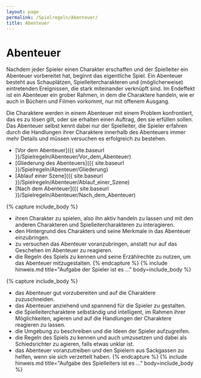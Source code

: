 ```yaml
---
layout: page
permalink: /Spielregeln/Abenteuer/
title: Abenteuer
---
```


# Abenteuer

Nachdem jeder Spieler einen Charakter erschaffen und der Spielleiter ein Abenteuer vorbereitet hat, beginnt das eigentliche Spiel. Ein Abenteuer besteht aus Schauplätzen, Spielleitercharakteren und (möglicherweise) eintretenden Ereignissen, die stark miteinander verknüpft sind. Im Endeffekt ist ein Abenteuer ein grober Rahmen, in dem die Charaktere handeln, wie er auch in Büchern und Filmen vorkommt, nur mit offenem Ausgang.

Die Charaktere werden in einem Abenteuer mit einem Problem konfrontiert, das es zu lösen gilt, oder sie erhalten einen Auftrag, den sie erfüllen sollen. Das Abenteuer selbst kennt dabei nur der Spielleiter, die Spieler erfahren durch die Handlungen ihrer Charaktere innerhalb des Abenteuers immer mehr Details und müssen versuchen es erfolgreich zu bestehen.

- [Vor dem Abenteuer]({{ site.baseurl }}/Spielregeln/Abenteuer/Vor_dem_Abenteuer)
- [Gliederung des Abenteuers]({{ site.baseurl }}/Spielregeln/Abenteuer/Gliederung)
- [Ablauf einer Szene]({{ site.baseurl }}/Spielregeln/Abenteuer/Ablauf_einer_Szene)
- [Nach dem Abenteuer]({{ site.baseurl }}/Spielregeln/Abenteuer/Nach_dem_Abenteuer)

{% capture include_body %}
- ihren Charakter zu spielen, also ihn aktiv handeln zu lassen und mit den anderen Charakteren und Spielleitercharakteren zu interagieren.
- den Hintergrund des Charakters und seine Merkmale in das Abenteuer einzubringen.
- zu versuchen das Abenteuer voranzubringen, anstatt nur auf das Geschehen im Abenteuer zu reagieren.
- die Regeln des Spiels zu kennen und seine Erzählrechte zu nutzen, um das Abenteuer mitzugestalten.
{% endcapture %}
{% include hinweis.md title="Aufgabe der Spieler ist es ..." body=include_body %}

{% capture include_body %}
- das Abenteuer gut vorzubereiten und auf die Charaktere zuzuschneiden.
- das Abenteuer anziehend und spannend für die Spieler zu gestalten.
- die Spielleitercharaktere selbständig und intelligent, im Rahmen ihrer Möglichkeiten, agieren und auf die Handlungen der Charaktere reagieren zu lassen.
- die Umgebung zu beschreiben und die Ideen der Spieler aufzugreifen.
- die Regeln des Spiels zu kennen und auch umzusetzen und dabei als Schiedsrichter zu agieren, falls etwas unklar ist.
- das Abenteuer voranzutreiben und den Spielern aus Sackgassen zu helfen, wenn sie sich verzettelt haben.
{% endcapture %}
{% include hinweis.md title="Aufgabe des Spielleiters ist es ..." body=include_body %}
